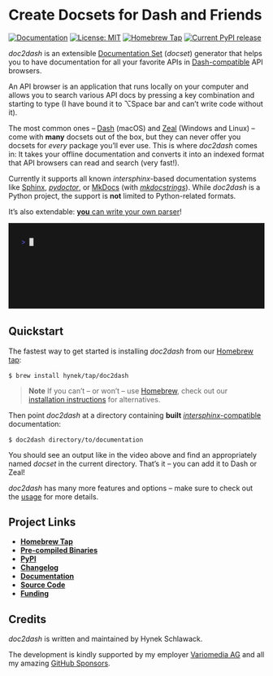 # Create Docsets for Dash and Friends

[![Documentation](https://img.shields.io/badge/Docs-Read%20The%20Docs-black)](https://doc2dash.hynek.me/)
[![License: MIT](https://img.shields.io/badge/license-MIT-C06524)](https://github.com/hynek/doc2dash/blob/main/LICENSE)
[![Homebrew Tap](https://img.shields.io/badge/Homebrew-tap-brown)](https://github.com/hynek/homebrew-tap)
[![Current PyPI release](https://img.shields.io/pypi/v/doc2dash)](https://pypi.org/project/doc2dash/)

<!-- begin-short -->

*doc2dash* is an extensible [Documentation Set](https://developer.apple.com/library/archive/documentation/DeveloperTools/Conceptual/Documentation_Sets/010-Overview_of_Documentation_Sets/docset_overview.html#//apple_ref/doc/uid/TP40005266-CH13-SW6) (*docset*) generator that helps you to have documentation for all your favorite APIs in [Dash-compatible](https://kapeli.com/dash/) API browsers.

An API browser is an application that runs locally on your computer and allows you to search various API docs by pressing a key combination and starting to type (I have bound it to ⌥Space bar and can’t write code without it).

The most common ones – [Dash](https://kapeli.com/dash) (macOS) and [Zeal](https://zealdocs.org) (Windows and Linux) – come with **many** docsets out of the box, but they can never offer you docsets for *every* package you’ll ever use.
This is where *doc2dash* comes in:
It takes your offline documentation and converts it into an indexed format that API browsers can read and search (very fast!).

Currently it supports all known *intersphinx*-based documentation systems like [Sphinx](https://www.sphinx-doc.org/), [*pydoctor*](https://github.com/twisted/pydoctor), or [MkDocs](https://www.mkdocs.org) (with [*mkdocstrings*](https://mkdocstrings.github.io)).
While *doc2dash* is a Python project, the support is **not** limited to Python-related formats.

It’s also extendable: [**you** can write your own parser](https://doc2dash.hynek.me/en/latest/extending/)!

![doc2dash Session](docs/doc2dash-session.gif)


## Quickstart

The fastest way to get started is installing *doc2dash* from our [Homebrew tap](https://github.com/hynek/homebrew-tap):

```shell
$ brew install hynek/tap/doc2dash
```

> **Note**
> If you can’t – or won’t – use [Homebrew](https://brew.sh), check out our [installation instructions](https://doc2dash.hynek.me/en/latest/installation/) for alternatives.

Then point *doc2dash* at a directory containing **built** [*intersphinx*-compatible](https://doc2dash.hynek.me/en/stable/formats/) documentation:

```shell
$ doc2dash directory/to/documentation
```

You should see an output like in the video above and find an appropriately named *docset* in the current directory.
That’s it – you can add it to Dash or Zeal!

*doc2dash* has many more features and options – make sure to check out the [usage](https://doc2dash.hynek.me/en/stable/usage/) for more details.


## Project Links

- [**Homebrew Tap**](https://github.com/hynek/homebrew-tap)
- [**Pre-compiled Binaries**](https://github.com/hynek/doc2dash/releases)
- [**PyPI**](https://pypi.org/project/doc2dash/)
- [**Changelog**](https://github.com/hynek/doc2dash/blob/main/CHANGELOG.md)
- [**Documentation**](https://doc2dash.hynek.me/)
- [**Source Code**](https://github.com/hynek/doc2dash)
- [**Funding**](https://hynek.me/say-thanks/)


## Credits

*doc2dash* is written and maintained by Hynek Schlawack.

The development is kindly supported by my employer [Variomedia AG](https://www.variomedia.de/) and all my amazing [GitHub Sponsors](https://github.com/sponsors/hynek).
